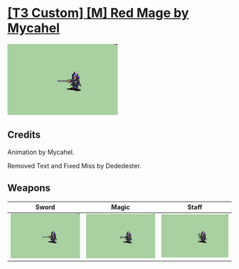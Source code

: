 # [\[T3 Custom\] \[M\] Red Mage by Mycahel](./)

<img src="./1.%20Sword%20(Removed%20Text)/Sword_000.png" alt="[T3 Custom] [M] Red Mage by Mycahel standing" />

## Credits

Animation by Mycahel. 

Removed Text and Fixed Miss by Dededester.

## Weapons


|Sword |Magic |Staff |
|  :---: | :---: | :---: |
| <img alt="Sword animation" src="./1.%20Sword%20(Removed%20Text)/Sword.gif" /> | <img alt="Magic animation" src="./6.%20Magic%20(Fixed%20Miss)/Magic.gif" /> | <img alt="Staff animation" src="./7.%20Staff/Staff.gif" /> |
